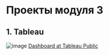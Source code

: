 # Проекты модуля 3

## 1. Tableau

![image](https://github.com/aldinus/DE-101/blob/main/Module3/Tableau_Dashboard.png)
[Dashboard at Tableau Public](https://public.tableau.com/app/profile/andrey.sozinov/viz/MySuperstore_16329379007340/Dashboard1)
